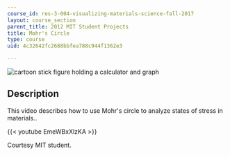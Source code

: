 ```yaml
---
course_id: res-3-004-visualizing-materials-science-fall-2017
layout: course_section
parent_title: 2012 MIT Student Projects
title: Mohr's Circle
type: course
uid: 4c32642fc2688bbfea788c944f1362e3

---
```


![cartoon stick figure holding a calculator and graph](/coursemedia/res-3-004-visualizing-materials-science-fall-2017/589ace76f05404962a489eaa4108706a_MITRES_3_004F17_1_anon.jpg)

Description
-----------

This video describes how to use Mohr's circle to analyze states of stress in materials..

{{< youtube EmeWBxXlzKA >}}

Courtesy MIT student.